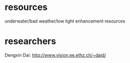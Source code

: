 # resources
underwater/bad weather/low light enhancement resources

# researchers
Dengxin Dai: http://www.vision.ee.ethz.ch/~daid/
